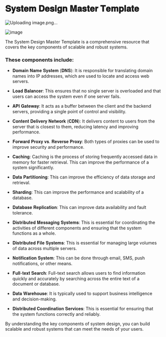 # 𝐒𝐲𝐬𝐭𝐞𝐦 𝐃𝐞𝐬𝐢𝐠𝐧 𝐌𝐚𝐬𝐭𝐞𝐫 𝐓𝐞𝐦𝐩𝐥𝐚𝐭𝐞

![Uploading image.png…]()


![image](https://github.com/user-attachments/assets/9c64ae21-64da-44a7-81c3-83cc65711eb9)

The System Design Master Template is a comprehensive resource that covers the key components of scalable and robust systems.

### These components include:

- 𝐃𝐨𝐦𝐚𝐢𝐧 𝐍𝐚𝐦𝐞 𝐒𝐲𝐬𝐭𝐞𝐦 (𝐃𝐍𝐒): It is responsible for translating domain names into IP addresses, which are used to locate and access web servers.

- 𝐋𝐨𝐚𝐝 𝐁𝐚𝐥𝐚𝐧𝐜𝐞𝐫: This ensures that no single server is overloaded and that users can access the system even if one server fails.

- 𝐀𝐏𝐈 𝐆𝐚𝐭𝐞𝐰𝐚𝐲: It acts as a buffer between the client and the backend servers, providing a single point of control and visibility.

- 𝐂𝐨𝐧𝐭𝐞𝐧𝐭 𝐃𝐞𝐥𝐢𝐯𝐞𝐫𝐲 𝐍𝐞𝐭𝐰𝐨𝐫𝐤 (𝐂𝐃𝐍): It delivers content to users from the server that is closest to them, reducing latency and improving performance.

- 𝐅𝐨𝐫𝐰𝐚𝐫𝐝 𝐏𝐫𝐨𝐱𝐲 𝐯𝐬. 𝐑𝐞𝐯𝐞𝐫𝐬𝐞 𝐏𝐫𝐨𝐱𝐲: Both types of proxies can be used to improve security and performance.

- 𝐂𝐚𝐜𝐡𝐢𝐧𝐠: Caching is the process of storing frequently accessed data in memory for faster retrieval. This can improve the performance of a system significantly.

- 𝐃𝐚𝐭𝐚 𝐏𝐚𝐫𝐭𝐢𝐭𝐢𝐨𝐧𝐢𝐧𝐠: This can improve the efficiency of data storage and retrieval.

- 𝐒𝐡𝐚𝐫𝐝𝐢𝐧𝐠: This can improve the performance and scalability of a database.

- 𝐃𝐚𝐭𝐚𝐛𝐚𝐬𝐞 𝐑𝐞𝐩𝐥𝐢𝐜𝐚𝐭𝐢𝐨𝐧: This can improve data availability and fault tolerance.

- 𝐃𝐢𝐬𝐭𝐫𝐢𝐛𝐮𝐭𝐞𝐝 𝐌𝐞𝐬𝐬𝐚𝐠𝐢𝐧𝐠 𝐒𝐲𝐬𝐭𝐞𝐦𝐬: This is essential for coordinating the activities of different components and ensuring that the system functions as a whole.

- 𝐃𝐢𝐬𝐭𝐫𝐢𝐛𝐮𝐭𝐞𝐝 𝐅𝐢𝐥𝐞 𝐒𝐲𝐬𝐭𝐞𝐦𝐬: This is essential for managing large volumes of data across multiple servers.

- 𝐍𝐨𝐭𝐢𝐟𝐢𝐜𝐚𝐭𝐢𝐨𝐧 𝐒𝐲𝐬𝐭𝐞𝐦: This can be done through email, SMS, push notifications, or other means.

- 𝐅𝐮𝐥𝐥-𝐭𝐞𝐱𝐭 𝐒𝐞𝐚𝐫𝐜𝐡: Full-text search allows users to find information quickly and accurately by searching across the entire text of a document or database.

- 𝐃𝐚𝐭𝐚 𝐖𝐚𝐫𝐞𝐡𝐨𝐮𝐬𝐞: It is typically used to support business intelligence and decision-making.

- 𝐃𝐢𝐬𝐭𝐫𝐢𝐛𝐮𝐭𝐞𝐝 𝐂𝐨𝐨𝐫𝐝𝐢𝐧𝐚𝐭𝐢𝐨𝐧 𝐒𝐞𝐫𝐯𝐢𝐜𝐞𝐬: This is essential for ensuring that the system functions correctly and reliably.

By understanding the key components of system design, you can build scalable and robust systems that can meet the needs of your users.
